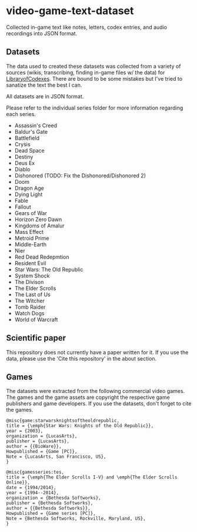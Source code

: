 # video-game-text-dataset
Collected in-game text like notes, letters, codex entries, and audio recordings into JSON format.

## Datasets
The data used to created these datasets was collected from a variety of sources (wikis, transcribing, finding in-game files w/ the data) for [LibraryofCodexes](https://libraryofcodexes.com/). There are bound to be some mistakes but I've tried to sanatize the text the best I can.  

All datasets are in JSON format.  

Please refer to the individual series folder for more information regarding each series.  

- Assassin's Creed 
- Baldur's Gate
- Battlefield
- Crysis
- Dead Space
- Destiny
- Deus Ex
- Diablo
- Dishonored (TODO: Fix the Dishonored/Dishonored 2)
- Doom
- Dragon Age
- Dying Light
- Fable
- Fallout
- Gears of War
- Horizon Zero Dawn
- Kingdoms of Amalur
- Mass Effect 
- Metroid Prime
- Middle-Earth
- Nier
- Red Dead Redepmtion
- Resident Evil
- Star Wars: The Old Republic
- System Shock
- The Divison
- The Elder Scrolls
- The Last of Us
- The Witcher
- Tomb Raider
- Watch Dogs
- World of Warcraft


## Scientific paper

This repository does not currently have a paper written for it. If you use the data, please use the 'Cite this repository' in the about section.


## Games

The datasets were extracted from the following commercial video games. The games and the game assets are copyright the respective game publishers and game developers. If you use the datasets, don't forget to cite the games.
```
@misc{game:starwarsknightsoftheoldrepublic,
title = {\emph{Star Wars: Knights of the Old Republic}},
year = {2003},
organization = {LucasArts},
publisher = {LucasArts},
author = {{BioWare}},
Howpublished = {Game [PC]},
Note = {LucasArts, San Francisco, US},
}

@misc{gamesseries:tes,
title = {\emph{The Elder Scrolls I-V} and \emph{The Elder Scrolls Online}},
date = {1994/2014},
year = {1994--2014},
organization = {Bethesda Softworks},
publisher = {Bethesda Softworks},
author = {{Bethesda Softworks}},
Howpublished = {Game series [PC]},
Note = {Bethesda Softworks, Rockville, Maryland, US},
}
```
